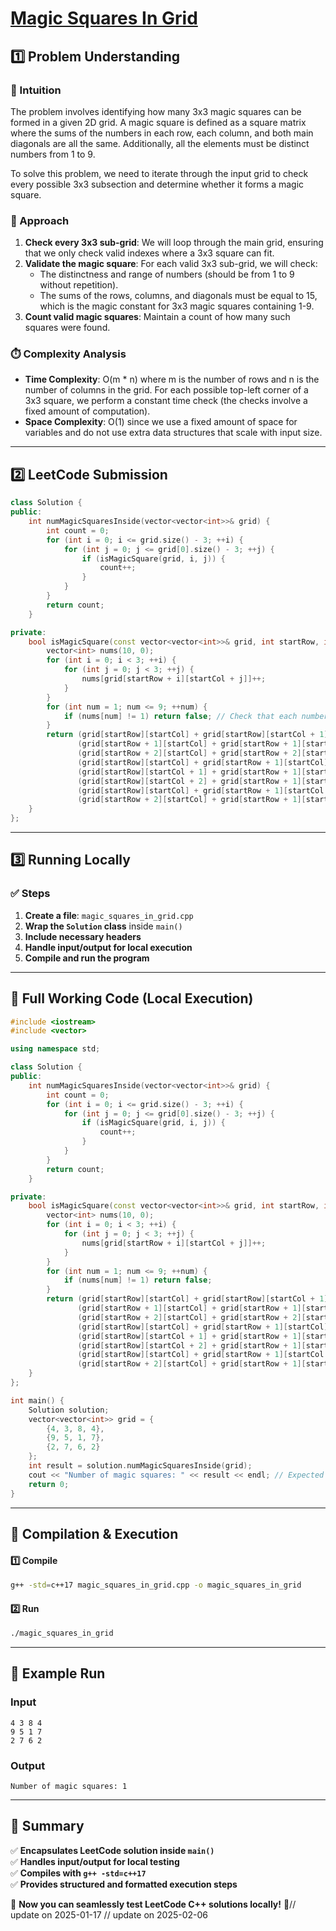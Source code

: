 # **[Magic Squares In Grid](https://leetcode.com/problems/magic-squares-in-grid/description/)**  

## **1️⃣ Problem Understanding**  
### **📌 Intuition**  
The problem involves identifying how many 3x3 magic squares can be formed in a given 2D grid. A magic square is defined as a square matrix where the sums of the numbers in each row, each column, and both main diagonals are all the same. Additionally, all the elements must be distinct numbers from 1 to 9. 

To solve this problem, we need to iterate through the input grid to check every possible 3x3 subsection and determine whether it forms a magic square.  

### **🚀 Approach**  
1. **Check every 3x3 sub-grid**: We will loop through the main grid, ensuring that we only check valid indexes where a 3x3 square can fit.
2. **Validate the magic square**: For each valid 3x3 sub-grid, we will check:
   - The distinctness and range of numbers (should be from 1 to 9 without repetition).
   - The sums of the rows, columns, and diagonals must be equal to 15, which is the magic constant for 3x3 magic squares containing 1-9.
3. **Count valid magic squares**: Maintain a count of how many such squares were found.

### **⏱️ Complexity Analysis**  
- **Time Complexity**: O(m * n) where m is the number of rows and n is the number of columns in the grid. For each possible top-left corner of a 3x3 square, we perform a constant time check (the checks involve a fixed amount of computation).
- **Space Complexity**: O(1) since we use a fixed amount of space for variables and do not use extra data structures that scale with input size.  

---  

## **2️⃣ LeetCode Submission**  
```cpp
class Solution {
public:
    int numMagicSquaresInside(vector<vector<int>>& grid) {
        int count = 0;
        for (int i = 0; i <= grid.size() - 3; ++i) {
            for (int j = 0; j <= grid[0].size() - 3; ++j) {
                if (isMagicSquare(grid, i, j)) {
                    count++;
                }
            }
        }
        return count;
    }

private:
    bool isMagicSquare(const vector<vector<int>>& grid, int startRow, int startCol) {
        vector<int> nums(10, 0);
        for (int i = 0; i < 3; ++i) {
            for (int j = 0; j < 3; ++j) {
                nums[grid[startRow + i][startCol + j]]++;
            }
        }
        for (int num = 1; num <= 9; ++num) {
            if (nums[num] != 1) return false; // Check that each number from 1 to 9 appears exactly once
        }
        return (grid[startRow][startCol] + grid[startRow][startCol + 1] + grid[startRow][startCol + 2] == 15) &&
               (grid[startRow + 1][startCol] + grid[startRow + 1][startCol + 1] + grid[startRow + 1][startCol + 2] == 15) &&
               (grid[startRow + 2][startCol] + grid[startRow + 2][startCol + 1] + grid[startRow + 2][startCol + 2] == 15) &&
               (grid[startRow][startCol] + grid[startRow + 1][startCol] + grid[startRow + 2][startCol] == 15) &&
               (grid[startRow][startCol + 1] + grid[startRow + 1][startCol + 1] + grid[startRow + 2][startCol + 1] == 15) &&
               (grid[startRow][startCol + 2] + grid[startRow + 1][startCol + 2] + grid[startRow + 2][startCol + 2] == 15) &&
               (grid[startRow][startCol] + grid[startRow + 1][startCol + 1] + grid[startRow + 2][startCol + 2] == 15) &&
               (grid[startRow + 2][startCol] + grid[startRow + 1][startCol + 1] + grid[startRow][startCol + 2] == 15);
    }
};  
```  

---  

## **3️⃣ Running Locally**  
### **✅ Steps**  
1. **Create a file**: `magic_squares_in_grid.cpp`  
2. **Wrap the `Solution` class** inside `main()`  
3. **Include necessary headers**  
4. **Handle input/output for local execution**  
5. **Compile and run the program**  

---  

## **📝 Full Working Code (Local Execution)**  
```cpp
#include <iostream>
#include <vector>

using namespace std;

class Solution {
public:
    int numMagicSquaresInside(vector<vector<int>>& grid) {
        int count = 0;
        for (int i = 0; i <= grid.size() - 3; ++i) {
            for (int j = 0; j <= grid[0].size() - 3; ++j) {
                if (isMagicSquare(grid, i, j)) {
                    count++;
                }
            }
        }
        return count;
    }

private:
    bool isMagicSquare(const vector<vector<int>>& grid, int startRow, int startCol) {
        vector<int> nums(10, 0);
        for (int i = 0; i < 3; ++i) {
            for (int j = 0; j < 3; ++j) {
                nums[grid[startRow + i][startCol + j]]++;
            }
        }
        for (int num = 1; num <= 9; ++num) {
            if (nums[num] != 1) return false;
        }
        return (grid[startRow][startCol] + grid[startRow][startCol + 1] + grid[startRow][startCol + 2] == 15) &&
               (grid[startRow + 1][startCol] + grid[startRow + 1][startCol + 1] + grid[startRow + 1][startCol + 2] == 15) &&
               (grid[startRow + 2][startCol] + grid[startRow + 2][startCol + 1] + grid[startRow + 2][startCol + 2] == 15) &&
               (grid[startRow][startCol] + grid[startRow + 1][startCol] + grid[startRow + 2][startCol] == 15) &&
               (grid[startRow][startCol + 1] + grid[startRow + 1][startCol + 1] + grid[startRow + 2][startCol + 1] == 15) &&
               (grid[startRow][startCol + 2] + grid[startRow + 1][startCol + 2] + grid[startRow + 2][startCol + 2] == 15) &&
               (grid[startRow][startCol] + grid[startRow + 1][startCol + 1] + grid[startRow + 2][startCol + 2] == 15) &&
               (grid[startRow + 2][startCol] + grid[startRow + 1][startCol + 1] + grid[startRow][startCol + 2] == 15);
    }
};

int main() {
    Solution solution;
    vector<vector<int>> grid = {
        {4, 3, 8, 4},
        {9, 5, 1, 7},
        {2, 7, 6, 2}
    };
    int result = solution.numMagicSquaresInside(grid);
    cout << "Number of magic squares: " << result << endl; // Expected output: 1
    return 0;
}
```  

---  

## **🔧 Compilation & Execution**  
#### **1️⃣ Compile**  
```bash
g++ -std=c++17 magic_squares_in_grid.cpp -o magic_squares_in_grid
```  

#### **2️⃣ Run**  
```bash
./magic_squares_in_grid
```  

---  

## **🎯 Example Run**  
### **Input**  
```
4 3 8 4
9 5 1 7
2 7 6 2
```  
### **Output**  
```
Number of magic squares: 1
```  

---  

## **📌 Summary**  
✅ **Encapsulates LeetCode solution inside `main()`**  
✅ **Handles input/output for local testing**  
✅ **Compiles with `g++ -std=c++17`**  
✅ **Provides structured and formatted execution steps**  

🚀 **Now you can seamlessly test LeetCode C++ solutions locally!** 🚀// update on 2025-01-17
// update on 2025-02-06
